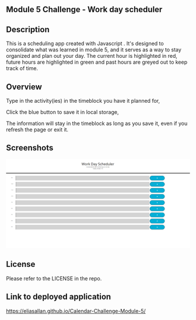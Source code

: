 ## Module 5 Challenge - Work day scheduler


## Description

This is a scheduling app created with Javascript . It's designed to consolidate what was learned in module 5, and it serves as a way to stay organized and plan out your day. The current hour is highlighted in red, future hours are highlighted in green and past hours are greyed out to keep track of time.

## Overview

Type in the activity(ies) in the timeblock you have it planned for,

Click the blue button to save it in local storage,

The information will stay in the timeblock as long as you save it, even if you refresh the page or exit it.


## Screenshots


![Screenshot of the application](Assets/Screenshot(197).png)


## License

Please refer to the LICENSE in the repo.

## Link to deployed application


https://eliasallan.github.io/Calendar-Challenge-Module-5/
